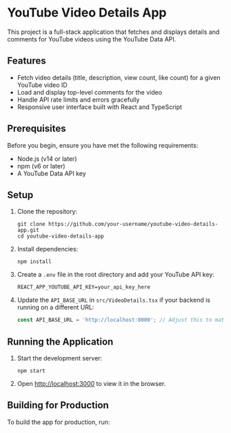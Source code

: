 # YouTube Video Details App

This project is a full-stack application that fetches and displays details and comments for YouTube videos using the YouTube Data API.

## Features

- Fetch video details (title, description, view count, like count) for a given YouTube video ID
- Load and display top-level comments for the video
- Handle API rate limits and errors gracefully
- Responsive user interface built with React and TypeScript

## Prerequisites

Before you begin, ensure you have met the following requirements:

- Node.js (v14 or later)
- npm (v6 or later)
- A YouTube Data API key

## Setup

1. Clone the repository:
   ```
   git clone https://github.com/your-username/youtube-video-details-app.git
   cd youtube-video-details-app
   ```

2. Install dependencies:
   ```
   npm install
   ```

3. Create a `.env` file in the root directory and add your YouTube API key:
   ```
   REACT_APP_YOUTUBE_API_KEY=your_api_key_here
   ```

4. Update the `API_BASE_URL` in `src/VideoDetails.tsx` if your backend is running on a different URL:
   ```typescript
   const API_BASE_URL = 'http://localhost:8000'; // Adjust this to match your backend URL
   ```

## Running the Application

1. Start the development server:
   ```
   npm start
   ```

2. Open [http://localhost:3000](http://localhost:3000) to view it in the browser.

## Building for Production

To build the app for production, run:
